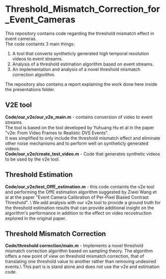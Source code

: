 # Threshold_Mismatch_Correction_for_Event_Cameras
 
This repository contains code regarding the threshold mismatch effect in event cameras. \
The code containts 3 main things:
1. A tool that converts syntheticly generated high temporal resolution videos to event streams.
2. Analysis of a threshold estimation algorithm based on event streams.
3. An implementation and analysis of a novel threshold mismatch correction algorithm. 

The repository also contains a report explaining the work done here inside the presentations folder.

## V2E tool 
**Code/our_v2e/our_v2e_main.m** - contains conversion of video to event streams. \
The tool is based on the tool developed by Yuhuang Hu et al in the paper "v2e: From Video Frames to Realistic DVS Events". \
It was simplified to only include the threshold mismatch effect and eliminate other noise mechanisms and to perform well on syntheticly generated videos. \
**Code/our_v2e/create_test_video.m** - Code that generates synthetic videos to be used by the v2e tool. 

## Threshold Estimation 
**Code/our_v2e/test_OffE_estimation.m** - this code containts the v2e tool and performing the OffE estimation algorithm suggested by Ziwei Wang et al at the paper "Event Camera Calibration of Per-Pixel Biased Contrast Threshold". \ 
We add analysis with our v2e tool to provide a ground truth for the threshold estimation results that can provide additional insight on the algorithm's performance in addition to the effect on video recostruction explored in the original paper.

## Threshold Mismatch Correction
**Code/threshold correction/main.m** - Implements a novel threshold mismatch correction algorithm based on sampling theory. The algorithm offers a new point of view on threshold mismatch correction, that of translating one threshold value to another rather than removing undesired events.\ 
This part is is stand alone and does not use the v2e and estimation code. 
